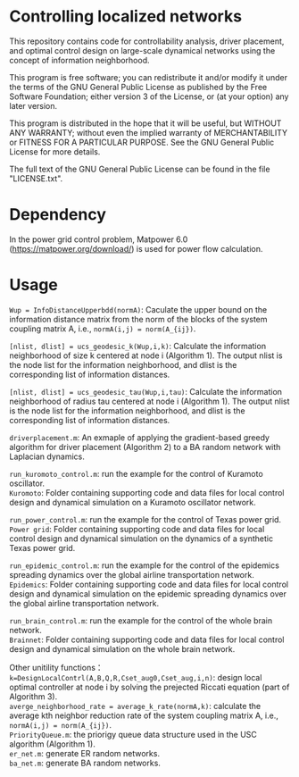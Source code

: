 # Controlling localized networks
This repository contains code for controllability analysis, driver placement, and optimal control design on large-scale dynamical networks using the concept of information neighborhood.

This program is free software; you can redistribute it and/or modify it under the terms of the GNU General Public License as published by the Free Software Foundation; either version 3 of the License, or (at your option) any later version.

This program is distributed in the hope that it will be useful, but WITHOUT ANY WARRANTY; without even the implied warranty of MERCHANTABILITY or FITNESS FOR A PARTICULAR PURPOSE. See the GNU General Public License for more details.


The full text of the GNU General Public License can be found in the file "LICENSE.txt".


# Dependency


In the power grid control problem, Matpower 6.0 (https://matpower.org/download/) is used for power flow calculation.


# Usage

`Wup = InfoDistanceUpperbdd(normA)`: Caculate the upper bound on the information distance matrix from the norm of the blocks of the system coupling matrix A, i.e., `normA(i,j) = norm(A_{ij})`.

`[nlist, dlist] = ucs_geodesic_k(Wup,i,k)`: Calculate the information neighborhood of size k centered at node i (Algorithm 1). The output nlist is the node list for the information neighborhood, and dlist is the corresponding list of information distances.

`[nlist, dlist] = ucs_geodesic_tau(Wup,i,tau)`: Calculate the information neighborhood of radius tau centered at node i (Algorithm 1). The output nlist is the node list for the information neighborhood, and dlist is the corresponding list of information distances.

`driverplacement.m`: An exmaple of applying the gradient-based greedy algorithm for driver placement (Algorithm 2) to a BA random network with Laplacian dynamics.

`run_kuromoto_control.m`: run the example for the control of Kuramoto oscillator.<br/>
`Kuromoto`: Folder containing supporting code and data files for local control design and dynamical simulation on a Kuramoto oscillator network.

`run_power_control.m`: run the example for the control of Texas power grid.<br/> 
`Power grid`: Folder containing supporting code and data files for local control design and dynamical simulation on the dynamics of a synthetic Texas power grid.

`run_epidemic_control.m`: run the example for the control of the epidemics spreading dynamics over the global airline transportation network.<br/> 
`Epidemics`: Folder containing supporting code and data files for local control design and dynamical simulation on the epidemic spreading dynamics over the global airline transportation network.

`run_brain_control.m`: run the example for the control of the whole brain network.<br/> 
`Brainnet`: Folder containing supporting code and data files for local control design and dynamical simulation on the whole brain network.

Other unitility functions：<br/>
`k=DesignLocalContrl(A,B,Q,R,Cset_aug0,Cset_aug,i,n)`: design local optimal controller at node i by solving the prejected Riccati equation (part of Algorithm 3).<br/>
`averge_neighborhood_rate = average_k_rate(normA,k)`: calculate the average kth neighbor reduction rate of the system coupling matrix A, i.e., `normA(i,j) = norm(A_{ij})`.<br/>
`PriorityQueue.m`: the priorigy queue data structure used in the USC algorithm (Algorithm 1).<br/>
`er_net.m`: generate ER random networks.<br/>
`ba_net.m`: generate BA random networks.<br/>

